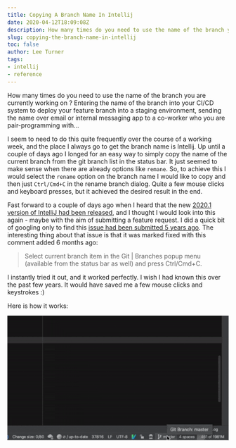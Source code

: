 ```yaml
---
title: Copying A Branch Name In Intellij
date: 2020-04-12T18:09:08Z
description: How many times do you need to use the name of the branch you are currently working on?  Up until now I didn't know an easy way to copy the name into the clipboard
slug: copying-the-branch-name-in-intellij
toc: false
author: Lee Turner 
tags:
- intellij
- reference
---
```

How many times do you need to use the name of the branch you are currently working on ?  Entering the name of the branch into your CI/CD system to deploy your feature branch into a staging environment, sending the name over email or internal messaging app to a co-worker who you are pair-programming with...

I seem to need to do this quite frequently over the course of a working week, and the place I always go to get the branch name is Intellij.  Up until a couple of days ago I longed for an easy way to simply copy the name of the current branch from the git branch list in the status bar.  It just seemed to make sense when there are already options like `remane`.  So, to achieve this I would select the `rename` option on the branch name I would like to copy and then just `Ctrl/Cmd+C` in the rename branch dialog.  Quite a few mouse clicks and keyboard presses, but it achieved the desired result in the end.

Fast forward to a couple of days ago when I heard that the new [2020.1 version of IntelliJ had been released](https://www.jetbrains.com/idea/whatsnew/#v20201-apr-9), and I thought I would look into this again - maybe with the aim of submitting a feature request. I did a quick bit of googling only to find this [issue had been submitted 5 years ago](https://youtrack.jetbrains.com/issue/IDEA-145798).  The interesting thing about that issue is that it was marked fixed with this comment added 6 months ago:

> Select current branch item in the Git | Branches popup menu (available from the status bar as well) and press Ctrl/Cmd+C.

I instantly tried it out, and it worked perfectly.  I wish I had known this over the past few years.  It would have saved me a few mouse clicks and keystrokes :)

Here is how it works:

![Copying The Branch Name In IntelliJ](/images/blog/2020-04-12-copying-the-branch-name-in-intellij/copy-branch-name.gif)

